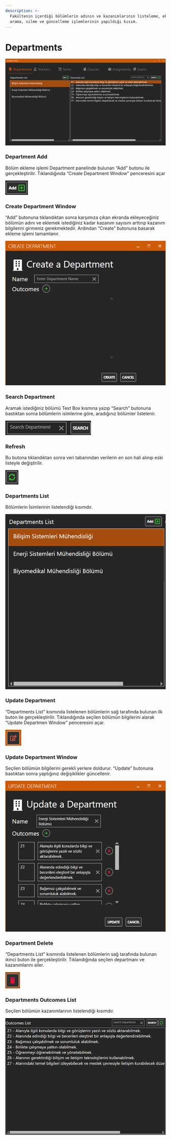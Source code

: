 ```yaml
---
description: >-
  Fakültenin içerdiği bölümlerin adının ve kazanımlarının listeleme, ekleme,
  arama, silme ve güncelleme işlemlerinin yapıldığı kısım.
---
```


# Departments

![](../../.gitbook/assets/image011.png)

### Department Add 

Bölüm ekleme işlemi Department panelinde bulunan “Add” butonu ile gerçekleştirilir. Tıklandığında “Create Department Window” penceresini açar 

![](../../.gitbook/assets/image013.png)

### Create Department Window 

“Add” butonuna tıklandıktan sonra karşımıza çıkan ekranda ekleyeceğiniz bölümün adını ve eklemek istediğiniz kadar kazanım sayısını arttırıp kazanım bilgilerini girmeniz gerekmektedir. Ardından “Create” butonuna basarak ekleme işlemi tamamlanır. 

![](../../.gitbook/assets/image015.png)

### Search Department 

Aramak istediğiniz bölümü Text Box kısmına yazıp “Search” butonuna bastıktan sonra bölümlerin isimlerine göre, aradığınız bölümler listelenir. 

![](../../.gitbook/assets/image017.png)

### Refresh 

Bu butona tıklandıktan sonra veri tabanından verilerin en son hali alınıp eski listeyle değiştirilir. 

![](../../.gitbook/assets/image019.png)

### Departments List 

Bölümlerin İsimlerinin listelendiği kısımdır. 

![](../../.gitbook/assets/image021.png)

### Update Department 

“Departments List” kısmında listelenen bölümlerin sağ tarafında bulunan ilk buton ile gerçekleştirilir. Tıklandığında seçilen bölümün bilgilerini alarak “Update Departmen Window” penceresini açar. 

![](../../.gitbook/assets/image023.png)

### Update Department Window 

Seçilen bölümün bilgilerini gerekli yerlere doldurur. “Update” butonuna bastıktan sonra yaptığınız değişiklikler güncellenir. 

![](../../.gitbook/assets/image025.png)

### Department Delete 

“Departments List” kısmında listelenen bölümlerin sağ tarafında bulunan ikinci buton ile gerçekleştirilir. Tıklandığında seçilen departmanı ve kazanımlarını siler. 

![](../../.gitbook/assets/image027.png)

### Departments Outcomes List 

Seçilen bölümün kazanımlarının listelendiği kısımdır. 

![](../../.gitbook/assets/image029.png)



